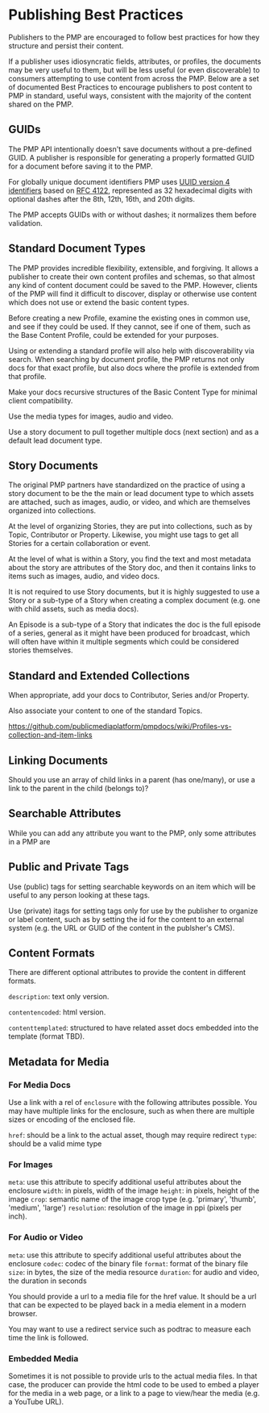 # Publishing Best Practices

Publishers to the PMP are encouraged to follow best practices for how they structure and persist their content.

If a publisher uses idiosyncratic fields, attributes, or profiles, the documents may be very useful to them, but will be less useful (or even discoverable) to consumers attempting to use content from across the PMP.  Below are a set of documented Best Practices to encourage publishers to post content to PMP in standard, useful ways, consistent with the majority of the content shared on the PMP.

## GUIDs

The PMP API intentionally doesn't save documents without a pre-defined GUID. A publisher is responsible for generating a properly formatted GUID for a document before saving it to the PMP.

For globally unique document identifiers PMP uses [UUID version 4 identifiers](http://en.wikipedia.org/wiki/Universally_unique_identifier#Version_4_.28random.29) based on [RFC 4122](http://www.ietf.org/rfc/rfc4122.txt), represented as 32 hexadecimal digits with optional dashes after the 8th, 12th, 16th, and 20th digits.

The PMP accepts GUIDs with or without dashes; it normalizes them before validation.

## Standard Document Types

The PMP provides incredible flexibility, extensible, and forgiving. It allows a publisher to create their own content profiles and schemas, so that almost any kind of content document could be saved to the PMP.  However, clients of the PMP will find it difficult to discover, display or otherwise use content which does not use or extend the basic content types.

Before creating a new Profile, examine the existing ones in common use, and see if they could be used.
If they cannot, see if one of them, such as the Base Content Profile, could be extended for your purposes.

Using or extending a standard profile will also help with discoverability via search.
When searching by document profile, the PMP returns not only docs for that exact profile, but also docs where the profile is extended from that profile.

Make your docs recursive structures of the Basic Content Type for minimal client compatibility.

Use the media types for images, audio and video.

Use a story document to pull together multiple docs (next section) and as a default lead document type.

## Story Documents

The original PMP partners have standardized on the practice of using a story document to be the the main or lead document type to which assets are attached, such as images, audio, or video, and which are themselves organized into collections.

At the level of organizing Stories, they are put into collections, such as by Topic, Contributor or Property.
Likewise, you might use tags to get all Stories for a certain collaboration or event.

At the level of what is within a Story, you find the text and most metadata about the story are attributes of the Story doc, and then it contains links to items such as images, audio, and video docs.

It is not required to use Story documents, but it is highly suggested to use a Story or a sub-type of a Story when creating a complex document (e.g. one with child assets, such as media docs).

An Episode is a sub-type of a Story that indicates the doc is the full episode of a series, general as it might have been produced for broadcast, which will often have within it multiple segments which could be considered stories themselves.

## Standard and Extended Collections

When appropriate, add your docs to Contributor, Series and/or Property.

Also associate your content to one of the standard Topics.

https://github.com/publicmediaplatform/pmpdocs/wiki/Profiles-vs-collection-and-item-links

## Linking Documents

Should you use an array of child links in a parent (has one/many), or use a link to the parent in the child (belongs to)?

## Searchable Attributes

While you can add any attribute you want to the PMP, only some attributes in a PMP are

## Public and Private Tags

Use (public) tags for setting searchable keywords on an item which will be useful to any person looking at these tags.

Use (private) itags for setting tags only for use by the publisher to organize or label content, such as by setting the id for the content to an external system (e.g. the URL or GUID of the content in the publsher's CMS).

## Content Formats

There are different optional attributes to provide the content in different formats.

`description`: text only version.

`contentencoded`: html version.

`contenttemplated`: structured to have related asset docs embedded into the template (format TBD).

## Metadata for Media

### For Media Docs

Use a link with a rel of `enclosure` with the following attributes possible.
You may have multiple links for the enclosure, such as when there are multiple sizes or encoding of the enclosed file.

`href`: should be a link to the actual asset, though may require redirect
`type`: should be a valid mime type

### For Images

`meta`: use this attribute to specify additional useful attributes about the enclosure
  `width`: in pixels, width of the image
  `height`: in pixels,  height of the image
  `crop`: semantic name of the image crop type (e.g. 'primary', 'thumb', 'medium', 'large')
  `resolution`: resolution of the image in ppi (pixels per inch).

### For Audio or Video

`meta`: use this attribute to specify additional useful attributes about the enclosure
  `codec`: codec of the binary file
  `format`: format of the binary file
  `size`: in bytes, the size of the media resource
  `duration`: for audio and video, the duration in seconds

You should provide a url to a media file for the href value.
It should be a url that can be expected to be played back in a media element in a modern browser.

You may want to use a redirect service such as podtrac to measure each time the link is followed.

### Embedded Media

Sometimes it is not possible to provide urls to the actual media files.
In that case, the producer can provide the html code to be used to embed a player for the media in a web page, or a link to a page to view/hear the media (e.g. a YouTube URL).


